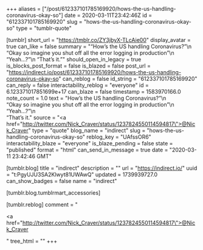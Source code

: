 +++
aliases = ["/post/612337101785169920/hows-the-us-handling-coronavirus-okay-so"]
date = 2020-03-11T23:42:46Z
id = "612337101785169920"
slug = "hows-the-us-handling-coronavirus-okay-so"
type = "tumblr-quote"

[tumblr]
short_url = "https://tmblr.co/ZY3jbyX-TLcAie00"
display_avatar = true
can_like = false
summary = "“How’s the US handling Coronavirus?”\n “Okay so imagine you shut off all the error logging in production”\n “Yeah…?”\n “That’s it.”"
should_open_in_legacy = true
is_blocks_post_format = false
is_blazed = false
post_url = "https://indirect.io/post/612337101785169920/hows-the-us-handling-coronavirus-okay-so"
can_reblog = false
id_string = "612337101785169920"
can_reply = false
interactability_reblog = "everyone"
id = 6.123371017851699e+17
can_blaze = false
timestamp = 1583970166.0
note_count = 1.0
text = "How’s the US handling Coronavirus?”\n<br/>“Okay so imagine you shut off all the error logging in production”\n<br/>“Yeah…?”\n<br/>“That’s it."
source = "<a href=\"http://twitter.com/Nick_Craver/status/1237824550114594817\">@Nick_Craver</a>"
type = "quote"
blog_name = "indirect"
slug = "hows-the-us-handling-coronavirus-okay-so"
reblog_key = "UAfssOR6"
interactability_blaze = "everyone"
is_blaze_pending = false
state = "published"
format = "html"
can_send_in_message = true
date = "2020-03-11 23:42:46 GMT"

[tumblr.blog]
title = "indirect"
description = ""
url = "https://indirect.io/"
uuid = "t:PgyUJU3SA2Klwyt81UWAwQ"
updated = 1739939727.0
can_show_badges = false
name = "indirect"

[tumblr.blog.tumblrmart_accessories]

[tumblr.reblog]
comment = "<p><a href=\"http://twitter.com/Nick_Craver/status/1237824550114594817\">@Nick_Craver</a></p>"
tree_html = ""
+++
